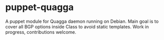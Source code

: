 puppet-quagga
=============

A puppet module for Quagga daemon running on Debian. Main goal is to cover all BGP options inside Class to avoid static templates. Work in progress, contributions welcome.
